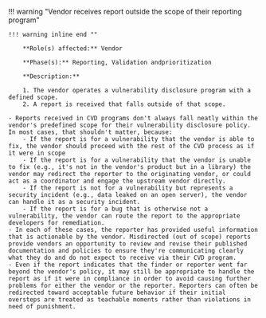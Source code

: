 <a name="13"></a>
!!! warning "Vendor receives report outside the scope of their reporting program"

    !!! warning inline end ""

        **Role(s) affected:** Vendor

        **Phase(s):** Reporting, Validation andprioritization

        **Description:**

        1. The vendor operates a vulnerability disclosure program with a defined scope.
        2. A report is received that falls outside of that scope.

    - Reports received in CVD programs don't always fall neatly within the vendor's predefined scope for their vulnerability disclosure policy. In most cases, that shouldn't matter, because:
        - If the report is for a vulnerability that the vendor is able to fix, the vendor should proceed with the rest of the CVD process as if it were in scope
        - If the report is for a vulnerability that the vendor is unable to fix (e.g., it's not in the vendor's product but in a library) the vendor may redirect the reporter to the originating vendor, or could act as a coordinator and engage the upstream vendor directly.
        - If the report is not for a vulnerability but represents a security incident (e.g., data leaked on an open server), the vendor can handle it as a security incident.
        - If the report is for a bug that is otherwise not a vulnerability, the vendor can route the report to the appropriate developers for remediation.
    - In each of these cases, the reporter has provided useful information that is actionable by the vendor. Misdirected (out of scope) reports provide vendors an opportunity to review and revise their published documentation and policies to ensure they're communicating clearly what they do and do not expect to receive via their CVD program.
    - Even if the report indicates that the finder or reporter went far beyond the vendor's policy, it may still be appropriate to handle the report as if it were in compliance in order to avoid causing further problems for either the vendor or the reporter. Reporters can often be redirected toward acceptable future behavior if their initial oversteps are treated as teachable moments rather than violations in need of punishment.


